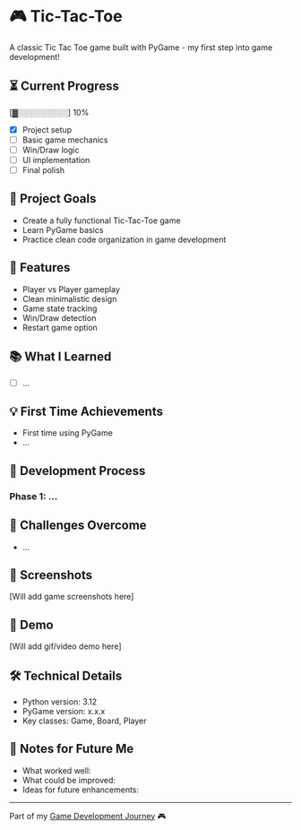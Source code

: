 # 🎮 Tic-Tac-Toe

A classic Tic Tac Toe game built with PyGame - my first step into game development!

## ⏳ Current Progress
[▓░░░░░░░░░] 10%

- [x] Project setup
- [ ] Basic game mechanics
- [ ] Win/Draw logic
- [ ] UI implementation
- [ ] Final polish

## 🎯 Project Goals
- Create a fully functional Tic-Tac-Toe game
- Learn PyGame basics
- Practice clean code organization in game development

## 🚀 Features
- Player vs Player gameplay
- Clean minimalistic design
- Game state tracking
- Win/Draw detection
- Restart game option

## 📚 What I Learned
- [ ] ...

## 💡 First Time Achievements
- First time using PyGamе
- ...

## 🎨 Development Process
### Phase 1: ...

## 🔧 Challenges Overcome
- ...

## 📸 Screenshots
[Will add game screenshots here]

## 🎥 Demo
[Will add gif/video demo here]

## 🛠️ Technical Details
- Python version: 3.12
- PyGame version: x.x.x
- Key classes: Game, Board, Player

## 📝 Notes for Future Me
- What worked well:
- What could be improved:
- Ideas for future enhancements:

---
Part of my [Game Development Journey](https://github.com/aysieelf/Game-Dev-Journey) 🎮
